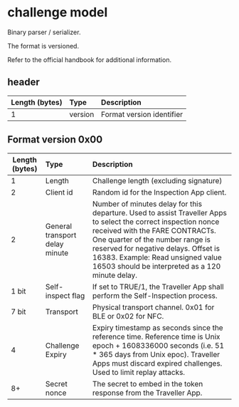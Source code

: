 # challenge model
Binary parser / serializer.

The format is versioned.

Refer to the official handbook for additional information.

## header

| Length (bytes)| Type          | Description  |
| ------------- |:------------- |:------------ |
| 1             | version       | Format version identifier |

## Format version 0x00

| Length (bytes)| Type                           | Description  |
| ------------- |:------------------------------ |:------------ |
| 1             | Length                         | Challenge length (excluding signature) |
| 2             | Client id                      | Random id for the Inspection App client. |
| 2             | General transport delay minute | Number of minutes delay for this departure. Used to assist Traveller Apps to select the correct inspection nonce received with the FARE CONTRACTs. One quarter of the number range is reserved for negative delays. Offset is 16383. Example: Read unsigned value 16503 should be interpreted as a 120 minute delay. |
| 1 bit         | Self-inspect flag              | If set to TRUE/1, the Traveller App shall perform the Self-Inspection process. |
| 7 bit         | Transport                      | Physical transport channel. 0x01 for BLE or 0x02 for NFC. |
| 4             | Challenge Expiry               | Expiry timestamp as seconds since the reference time. Reference time is  Unix epoch + 1608336000 seconds (i.e. 51 * 365 days from Unix epoc).  Traveller Apps must discard expired challenges. Used to limit replay attacks. |
| 8+            | Secret nonce                   | The secret to embed in the token response from the Traveller App. |


